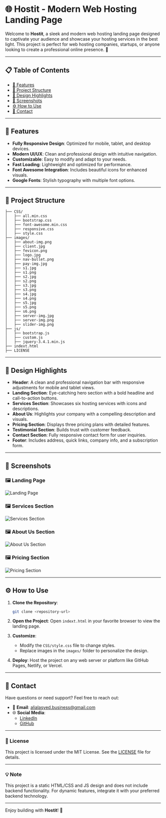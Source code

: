 # 🌐 Hostit - Modern Web Hosting Landing Page

Welcome to **Hostit**, a sleek and modern web hosting landing page designed to captivate your audience and showcase your hosting services in the best light. This project is perfect for web hosting companies, startups, or anyone looking to create a professional online presence. 🚀

---

## 📋 Table of Contents

- [🌟 Features](#-features)
- [📂 Project Structure](#-project-structure)
- [🎨 Design Highlights](#-design-highlights)
- [📸 Screenshots](#-screenshots)
- [⚙️ How to Use](#%EF%B8%8F-how-to-use)
- [📧 Contact](#-contact)

---

## 🌟 Features

- **Fully Responsive Design**: Optimized for mobile, tablet, and desktop devices.
- **Modern UI/UX**: Clean and professional design with intuitive navigation.
- **Customizable**: Easy to modify and adapt to your needs.
- **Fast Loading**: Lightweight and optimized for performance.
- **Font Awesome Integration**: Includes beautiful icons for enhanced visuals.
- **Google Fonts**: Stylish typography with multiple font options.

---

## 📂 Project Structure

```
├── CSS/
│   ├── all.min.css
│   ├── bootstrap.css
│   ├── font-awesome.min.css
│   ├── responsive.css
│   ├── style.css
├── images/
│   ├── about-img.png
│   ├── client.jpg
│   ├── fevicon.png
│   ├── logo.jpg
│   ├── nav-bullet.png
│   ├── pay-img.jpg
│   ├── s1.jpg
│   ├── s1.png
│   ├── s2.jpg
│   ├── s2.png
│   ├── s3.jpg
│   ├── s3.png
│   ├── s4.jpg
│   ├── s4.png
│   ├── s5.jpg
│   ├── s5.png
│   ├── s6.png
│   ├── server-img.jpg
│   ├── server-img.png
│   ├── slider-img.png
├── js/
│   ├── bootstrap.js
│   ├── custom.js
│   ├── jquery-3.4.1.min.js
├── indext.html
├── LICENSE
```

---

## 🎨 Design Highlights

- **Header**: A clean and professional navigation bar with responsive adjustments for mobile and tablet views.
- **Landing Section**: Eye-catching hero section with a bold headline and call-to-action buttons.
- **Services Section**: Showcases six hosting services with icons and descriptions.
- **About Us**: Highlights your company with a compelling description and visuals.
- **Pricing Section**: Displays three pricing plans with detailed features.
- **Testimonial Section**: Builds trust with customer feedback.
- **Contact Section**: Fully responsive contact form for user inquiries.
- **Footer**: Includes address, quick links, company info, and a subscription form.

---

## 📸 Screenshots

### 🖼️ Landing Page
![Landing Page](assets/images/slider-img.png)

### 🖼️ Services Section
![Services Section](assets/images/s1.png)

### 🖼️ About Us Section
![About Us Section](assets/images/about-img.png)

### 🖼️ Pricing Section
![Pricing Section](assets/images/s3.png)

---

## ⚙️ How to Use

1. **Clone the Repository**:
   ```bash
   git clone <repository-url>
   ```

2. **Open the Project**:
   Open `indext.html` in your favorite browser to view the landing page.

3. **Customize**:
   - Modify the `CSS/style.css` file to change styles.
   - Replace images in the `images/` folder to personalize the design.

4. **Deploy**:
   Host the project on any web server or platform like GitHub Pages, Netlify, or Vercel.

---

## 📧 Contact

Have questions or need support? Feel free to reach out:

- 📧 **Email**: alialasyed.business@gmail.com
- 🌐 **Social Media**:
  - [LinkedIn](https://www.linkedin.com/in/ali-alsayed-cse/)
  - [GitHub](https://github.com/AliAlsayed-2004/)

---

### 📝 License

This project is licensed under the MIT License. See the [LICENSE](LICENSE) file for details.

---

### 💡 Note

This project is a static HTML/CSS and JS design and does not include backend functionality. For dynamic features, integrate it with your preferred backend technology.

---

Enjoy building with **Hostit**! 🎉

